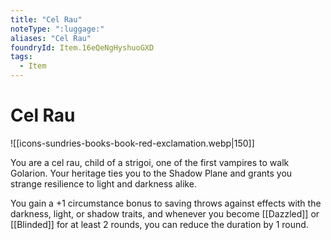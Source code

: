 ```yaml
---
title: "Cel Rau"
noteType: ":luggage:"
aliases: "Cel Rau"
foundryId: Item.16eQeNgHyshuoGXD
tags:
  - Item
---
```


# Cel Rau
![[icons-sundries-books-book-red-exclamation.webp|150]]

You are a cel rau, child of a strigoi, one of the first vampires to walk Golarion. Your heritage ties you to the Shadow Plane and grants you strange resilience to light and darkness alike.

You gain a +1 circumstance bonus to saving throws against effects with the darkness, light, or shadow traits, and whenever you become [[Dazzled]] or [[Blinded]] for at least 2 rounds, you can reduce the duration by 1 round.
